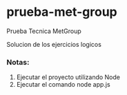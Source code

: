# prueba-met-group

Prueba Tecnica MetGroup

Solucion de los ejercicios logicos

### Notas:
1. Ejecutar el proyecto utilizando Node
2. Ejecutar el comando node app.js